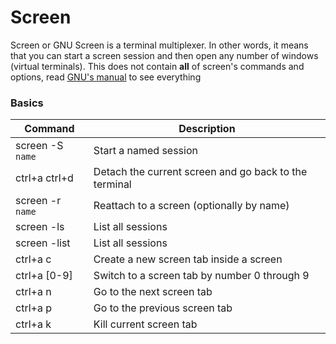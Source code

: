# Screen

Screen or GNU Screen is a terminal multiplexer. In other words, it means that you can start a screen session and then open any number of windows (virtual terminals). This does not contain **all** of screen's commands and options, read [GNU's manual](https://www.gnu.org/software/screen/manual/screen.html#Commands) to see everything

### Basics

| Command          | Description                                           |
| ---------------- | ----------------------------------------------------- |
| screen -S `name` | Start a named session                                 |
| ctrl+a ctrl+d    | Detach the current screen and go back to the terminal |
| screen -r `name` | Reattach to a screen (optionally by name)             |
| screen -ls       | List all sessions                                     |
| screen -list     | List all sessions                                     |
| ctrl+a c         | Create a new screen tab inside a screen               |
| ctrl+a [0-9]     | Switch to a screen tab by number 0 through 9          |
| ctrl+a n         | Go to the next screen tab                             |
| ctrl+a p         | Go to the previous screen tab                         |
| ctrl+a k         | Kill current screen tab                               |
